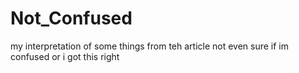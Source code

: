 # Not_Confused
my interpretation of some things from teh article not even sure if im confused or i got this right
